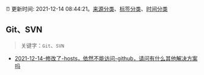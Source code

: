 :alarm_clock: 更新时间: 2021-12-14 08:44:21。[来源分类](../README.md)、[标签分类](../TAGS.md)、[时间分类](../TIMELINE.md)

## Git、SVN


> 关键字：`Git`、`SVN`



- [2021-12-14-修改了-hosts，依然不能访问-github，请问有什么其他解决方案吗](https://www.v2ex.com/t/822131) 